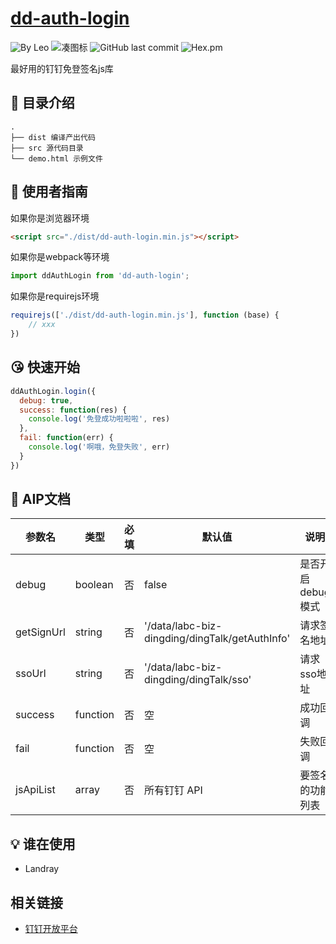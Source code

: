 # [dd-auth-login](https://github.com/leochan2017/dd-auth-login)

![By Leo](https://img.shields.io/badge/Powered_by-Leo-red.svg?style=flat) 
![凑图标](https://travis-ci.org/Alamofire/Alamofire.svg?branch=master)
![GitHub last commit](https://img.shields.io/github/last-commit/leochan2017/dd-auth-login.svg)
![Hex.pm](https://img.shields.io/hexpm/l/plug.svg)

最好用的钉钉免登签名js库


## :open_file_folder: 目录介绍

```
.
├── dist 编译产出代码
├── src 源代码目录
└── demo.html 示例文件
```

## :rocket: 使用者指南

如果你是浏览器环境

```html
<script src="./dist/dd-auth-login.min.js"></script>
```


如果你是webpack等环境

```js
import ddAuthLogin from 'dd-auth-login';
```

如果你是requirejs环境

```js
requirejs(['./dist/dd-auth-login.min.js'], function (base) {
    // xxx
})
```

## :kissing_heart: 快速开始
```js
ddAuthLogin.login({
  debug: true,
  success: function(res) {
  	console.log('免登成功啦啦啦', res)
  },
  fail: function(err) {
  	console.log('啊哦，免登失败', err)
  }
})
```


## :bookmark_tabs: AIP文档

| 参数名 | 类型 | 必填 | 默认值 | 说明 |
| ----- | --- | ---- | ----- | --- |
| debug | boolean | 否 | false | 是否开启 debug 模式 |
| getSignUrl | string | 否 | '/data/labc-biz-dingding/dingTalk/getAuthInfo' | 请求签名地址 |
| ssoUrl | string | 否 | '/data/labc-biz-dingding/dingTalk/sso' | 请求sso地址 |
| success | function | 否 | 空 | 成功回调 |
| fail | function | 否 | 空 | 失败回调 |
| jsApiList | array | 否 | 所有钉钉 API | 要签名的功能列表 |


## :bulb: 谁在使用

- Landray

## 相关链接

- [钉钉开放平台](https://open-doc.dingtalk.com/)